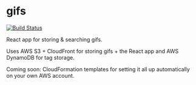# gifs

[![Build Status](https://travis-ci.com/bjacobel/gifs.svg?token=9aA5Qy32HLtuNYqyRvx3&branch=master)](https://travis-ci.com/bjacobel/gifs)

React app for storing & searching gifs.

Uses AWS S3 + CloudFront for storing gifs + the React app and AWS DynamoDB for tag storage.

Coming soon: CloudFormation templates for setting it all up automatically on your own AWS account.
